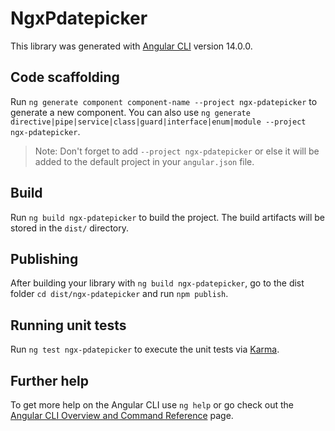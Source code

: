 # NgxPdatepicker

This library was generated with [Angular CLI](https://github.com/angular/angular-cli) version 14.0.0.

## Code scaffolding

Run `ng generate component component-name --project ngx-pdatepicker` to generate a new component. You can also use `ng generate directive|pipe|service|class|guard|interface|enum|module --project ngx-pdatepicker`.
> Note: Don't forget to add `--project ngx-pdatepicker` or else it will be added to the default project in your `angular.json` file. 

## Build

Run `ng build ngx-pdatepicker` to build the project. The build artifacts will be stored in the `dist/` directory.

## Publishing

After building your library with `ng build ngx-pdatepicker`, go to the dist folder `cd dist/ngx-pdatepicker` and run `npm publish`.

## Running unit tests

Run `ng test ngx-pdatepicker` to execute the unit tests via [Karma](https://karma-runner.github.io).

## Further help

To get more help on the Angular CLI use `ng help` or go check out the [Angular CLI Overview and Command Reference](https://angular.io/cli) page.
